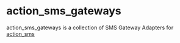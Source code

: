 # action_sms_gateways

action_sms_gateways is a collection of SMS Gateway Adapters for [action_sms](http://github.com/dwilkie/action_sms)

